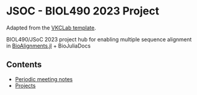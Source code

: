 # JSOC - BIOL490 2023 Project

Adapted from the [VKCLab template](https://github.com/Klepac-Ceraj-Lab/TraineeTemplate). 

BIOL490/JSoC 2023 project hub for enabling multiple sequence alignment in [BioAlignments.jl](https://github.com/BioJulia/BioAlignments.jl) + BioJuliaDocs

## Contents

- [Periodic meeting notes](./PeriodicMeetings/)
- [Projects](./Projects/)